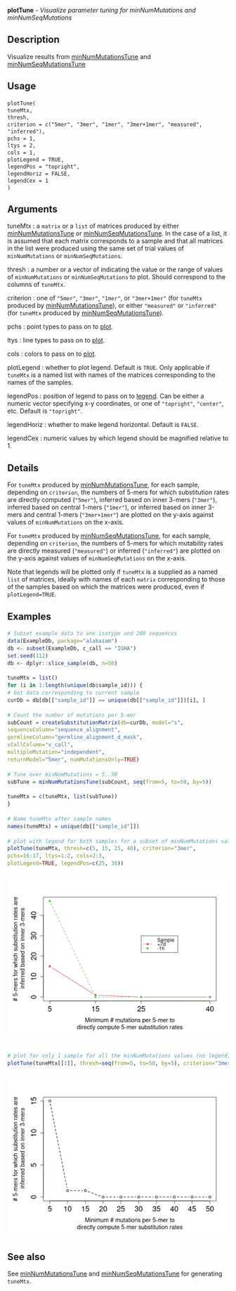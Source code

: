 **plotTune** - *Visualize parameter tuning for minNumMutations and minNumSeqMutations*

Description
--------------------

Visualize results from [minNumMutationsTune](minNumMutationsTune.md) and [minNumSeqMutationsTune](minNumSeqMutationsTune.md)


Usage
--------------------
```
plotTune(
tuneMtx,
thresh,
criterion = c("5mer", "3mer", "1mer", "3mer+1mer", "measured", "inferred"),
pchs = 1,
ltys = 2,
cols = 1,
plotLegend = TRUE,
legendPos = "topright",
legendHoriz = FALSE,
legendCex = 1
)
```

Arguments
-------------------

tuneMtx
:   a `matrix` or a `list` of matrices produced by either 
[minNumMutationsTune](minNumMutationsTune.md) or [minNumSeqMutationsTune](minNumSeqMutationsTune.md).
In the case of a list, it is assumed that each matrix corresponds
to a sample and that all matrices in the list were produced using
the same set of trial values of `minNumMutations` or 
`minNumSeqMutations`.

thresh
:   a number or a vector of indicating the value or the range of values
of `minNumMutations` or `minNumSeqMutations` to plot. 
Should correspond to the columns of `tuneMtx`.

criterion
:   one of `"5mer"`, `"3mer"`, `"1mer"`, or `"3mer+1mer"` 
(for `tuneMtx` produced by [minNumMutationsTune](minNumMutationsTune.md)), or either 
`"measured"` or `"inferred"` (for `tuneMtx` produced by 
[minNumSeqMutationsTune](minNumSeqMutationsTune.md)).

pchs
:   point types to pass on to [plot](http://www.rdocumentation.org/packages/base/topics/plot).

ltys
:   line types to pass on to [plot](http://www.rdocumentation.org/packages/base/topics/plot).

cols
:   colors to pass on to [plot](http://www.rdocumentation.org/packages/base/topics/plot).

plotLegend
:   whether to plot legend. Default is `TRUE`. Only applicable 
if `tuneMtx` is a named list with names of the matrices 
corresponding to the names of the samples.

legendPos
:   position of legend to pass on to [legend](http://www.rdocumentation.org/packages/graphics/topics/legend). Can be either a
numeric vector specifying x-y coordinates, or one of 
`"topright"`, `"center"`, etc. Default is `"topright"`.

legendHoriz
:   whether to make legend horizontal. Default is `FALSE`.

legendCex
:   numeric values by which legend should be magnified relative to 1.




Details
-------------------

For `tuneMtx` produced by [minNumMutationsTune](minNumMutationsTune.md), for each sample, depending on
`criterion`, the numbers of 5-mers for which substitution rates are directly computed
(`"5mer"`), inferred based on inner 3-mers (`"3mer"`), inferred based on 
central 1-mers (`"1mer"`), or inferred based on inner 3-mers and central 1-mers
(`"3mer+1mer"`) are plotted on the y-axis against values of `minNumMutations` 
on the x-axis.

For `tuneMtx` produced by [minNumSeqMutationsTune](minNumSeqMutationsTune.md), for each sample, depending on
`criterion`, the numbers of 5-mers for which mutability rates are directly measured
(`"measured"`) or inferred (`"inferred"`) are plotted on the y-axis against values
of `minNumSeqMutations` on the x-axis.

Note that legends will be plotted only if `tuneMtx` is a supplied as a named `list`
of matrices, ideally with names of each `matrix` corresponding to those of the samples 
based on which the matrices were produced, even if `plotLegend=TRUE`.



Examples
-------------------

```R
# Subset example data to one isotype and 200 sequences
data(ExampleDb, package="alakazam")
db <- subset(ExampleDb, c_call == "IGHA")
set.seed(112)
db <- dplyr::slice_sample(db, n=50)

tuneMtx = list()
for (i in 1:length(unique(db$sample_id))) {
# Get data corresponding to current sample
curDb = db[db[["sample_id"]] == unique(db[["sample_id"]])[i], ]

# Count the number of mutations per 5-mer
subCount = createSubstitutionMatrix(db=curDb, model="s", 
sequenceColumn="sequence_alignment",
germlineColumn="germline_alignment_d_mask",
vCallColumn="v_call",
multipleMutation="independent",
returnModel="5mer", numMutationsOnly=TRUE)

# Tune over minNumMutations = 5..50
subTune = minNumMutationsTune(subCount, seq(from=5, to=50, by=5))

tuneMtx = c(tuneMtx, list(subTune))
}

# Name tuneMtx after sample names 
names(tuneMtx) = unique(db[["sample_id"]])

# plot with legend for both samples for a subset of minNumMutations values
plotTune(tuneMtx, thresh=c(5, 15, 25, 40), criterion="3mer",
pchs=16:17, ltys=1:2, cols=2:3, 
plotLegend=TRUE, legendPos=c(25, 30))

```

![2](plotTune-2.png)

```R

# plot for only 1 sample for all the minNumMutations values (no legend)
plotTune(tuneMtx[[1]], thresh=seq(from=5, to=50, by=5), criterion="3mer")
```

![4](plotTune-4.png)


See also
-------------------

See [minNumMutationsTune](minNumMutationsTune.md) and [minNumSeqMutationsTune](minNumSeqMutationsTune.md) for generating 
`tuneMtx`.






